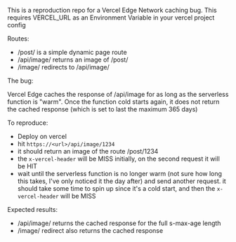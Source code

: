 This is a reproduction repo for a Vercel Edge Network caching bug. This requires VERCEL_URL as an Environment Variable in your vercel project config

Routes:

- /post/<id> is a simple dynamic page route
- /api/image/<id> returns an image of /post/<id>
- /image/<id> redirects to /api/image/<id>

The bug:

Vercel Edge caches the response of /api/image for as long as the serverless function is "warm". Once the function cold starts again, it does not return the cached response (which is set to last the maximum 365 days)

To reproduce:

- Deploy on vercel
- hit `https://<url>/api/image/1234`
- it should return an image of the route /post/1234
- the `x-vercel-header` will be MISS initially, on the second request it will be HIT
- wait until the serverless function is no longer warm (not sure how long this takes, I've only noticed it the day after) and send another request. it should take some time to spin up since it's a cold start, and then the `x-vercel-header` will be MISS

Expected results:

- /api/image/<id> returns the cached response for the full s-max-age length
- /image/<id> redirect also returns the cached response
